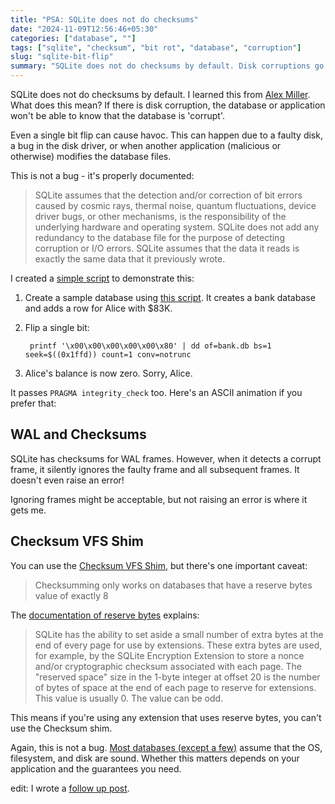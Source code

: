 ```yaml
---
title: "PSA: SQLite does not do checksums"
date: "2024-11-09T12:56:46+05:30"
categories: ["database", ""]
tags: ["sqlite", "checksum", "bit rot", "database", "corruption"]
slug: "sqlite-bit-flip"
summary: "SQLite does not do checksums by default. Disk corruptions go silently unnoticed."
---
```


SQLite does not do checksums by default. I learned this from [Alex Miller](https://fosstodon.org/@AlexMillerDB/109553692861357766). What does this mean? If there is disk corruption, the database or application won't be able to know that the database is 'corrupt'.

Even a single bit flip can cause havoc. This can happen due to a faulty disk, a bug in the disk driver, or when another application (malicious or otherwise) modifies the database files.

This is not a bug - it's properly documented:

> SQLite assumes that the detection and/or correction of bit errors caused by cosmic rays, thermal noise, quantum fluctuations, device driver bugs, or other mechanisms, is the responsibility of the underlying hardware and operating system. SQLite does not add any redundancy to the database file for the purpose of detecting corruption or I/O errors. SQLite assumes that the data it reads is exactly the same data that it previously wrote.

I created a [simple script](https://gist.github.com/avinassh/0e7e4b0578136a338f1b9a03fba36ead) to demonstrate this:

1. Create a sample database using [this script](https://gist.github.com/avinassh/0e7e4b0578136a338f1b9a03fba36ead). It creates a bank database and adds a row for Alice with $83K.

2. Flip a single bit:

		printf '\x00\x00\x00\x00\x00\x80' | dd of=bank.db bs=1 seek=$((0x1ffd)) count=1 conv=notrunc

3. Alice's balance is now zero. Sorry, Alice.

It passes `PRAGMA integrity_check` too. Here's an ASCII animation if you prefer that:

<script src="https://asciinema.org/a/688119.js" id="asciicast-688119" async="true"></script>

## WAL and Checksums

SQLite has checksums for WAL frames. However, when it detects a corrupt frame, it silently ignores the faulty frame and all subsequent frames. It doesn't even raise an error!

Ignoring frames might be acceptable, but not raising an error is where it gets me.

## Checksum VFS Shim

You can use the [Checksum VFS Shim](https://www.sqlite.org/cksumvfs.html), but there's one important caveat:

> Checksumming only works on databases that have a reserve bytes value of exactly 8

The [documentation of reserve bytes](https://www.sqlite.org/fileformat2.html#resbyte) explains:

> SQLite has the ability to set aside a small number of extra bytes at the end of every page for use by extensions. These extra bytes are used, for example, by the SQLite Encryption Extension to store a nonce and/or cryptographic checksum associated with each page. The "reserved space" size in the 1-byte integer at offset 20 is the number of bytes of space at the end of each page to reserve for extensions. This value is usually 0. The value can be odd.

This means if you're using any extension that uses reserve bytes, you can't use the Checksum shim.

Again, this is not a bug. [Most databases (except a few)](https://avi.im/blag/2024/databases-checksum) assume that the OS, filesystem, and disk are sound. Whether this matters depends on your application and the guarantees you need.

edit: I wrote a [follow up post](https://avi.im/blag/2024/databases-checksum).

